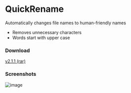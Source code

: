 # QuickRename
Automatically changes file names to human-friendly names
 * Removes unnecessary characters
 * Words start with upper case

### Download
[v2.1.1 (rar)](https://github.com/spixy/AutoRename/releases/download/2.1.1/AutoRename.rar)

### Screenshots
![image](https://cloud.githubusercontent.com/assets/4542110/11457848/e5543eb0-96b3-11e5-87f6-c8d7d864462c.png)
